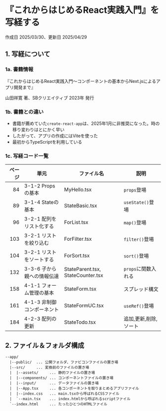 # 『これからはじめるReact実践入門』を写経する

作成日 2025/03/30、更新日 2025/04/29

## 1. 写経について

### 1a. 書籍情報

『これからはじめるReact実践入門～コンポーネントの基本からNext.jsによるアプリ開発まで』

山田祥寛 著、SBクリエイティブ 2023年 発行

### 1b. 書籍との違い

- 書籍が薦めていた`create-react-app`は、2025年1月に非推奨になった。時の移り変わりはとにかく早い
- したがって、アプリの作成にはViteを使った
- 最初からTypeScriptを利用している

### 1c. 写経コード一覧

| ページ | 単元                       | ファイル名                        | 説明                  |
| -----: | -------------------------- | --------------------------------- | --------------------- |
|     84 | 3-1-2 Propsの基本          | MyHello.tsx                       | `props`登場           |
|     89 | 3-1-4 Stateの基本          | StateBasic.tsx                    | `useState()`登場      |
|     96 | 3-2-1 配列をリスト化する   | ForList.tsx                       | `map()`登場           |
|    103 | 3-2-1 リストを絞り込む     | ForFilter.tsx                     | `filter()`登場        |
|    104 | 3-2-1 リストをソートする   | ForSort.tsx                       | `sort()`登場          |
|    132 | 3-3-6 子から親への情報伝達 | StateParent.tsx, StateCounter.tsx | `props`に関数入れる   |
|    158 | 4-1-1 フォーム管理の基本   | StateForm.tsx                     | スプレッド構文        |
|    161 | 4-1-3 非制御コンポーネント | StateFormUC.tsx                   | `useRef()`登場        |
|    184 | 4-2-3 配列の更新           | StateTodo.tsx                     | 追加,更新,削除,ソート |

## 2. ファイル＆フォルダ構成

```text
--app/
  |--public/  ... 公開フォルダ、ファビコンファイルの置き場
  |--src/     ... 変換前のファイルの置き場
  |  |--assets/     ... 静的ファイルの置き場
  |  |--components/ ... コンポーネントファイルの置き場
  |  |--input/      ... データファイルの置き場
  |  |--App.tsx     ... 各コンポーネントを取りまとめるアプリファイル
  |  |--index.css   ... main.tsxから呼ばれるCSSファイル
  |  `--main.tsx    ... index.htmlから呼ばれるscriptファイル
  `--index.html     ... たったひとつのHTMLファイル
```
